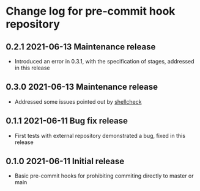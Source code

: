 # Change log for pre-commit hook repository

## 0.2.1 2021-06-13 Maintenance release

- Introduced an error in 0.3.1, with the specification of stages, addressed in this release

## 0.3.0 2021-06-13 Maintenance release

- Addressed some issues pointed out by [shellcheck](https://www.shellcheck.net/)

## 0.1.1 2021-06-11 Bug fix release

- First tests with external repository demonstrated a bug, fixed in this release

## 0.1.0 2021-06-11 Initial release

- Basic pre-commit hooks for prohibiting commiting directly to master or main
